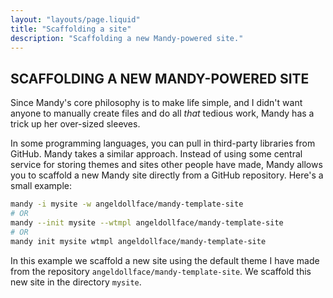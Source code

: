 ```yaml
---
layout: "layouts/page.liquid"
title: "Scaffolding a site"
description: "Scaffolding a new Mandy-powered site."
---
```


## SCAFFOLDING A NEW MANDY-POWERED SITE

Since Mandy's core philosophy is to make life simple, and I didn't want anyone to manually create files and do all *that* tedious work, Mandy has a trick up her over-sized sleeves.

In some programming languages, you can pull in third-party libraries from GitHub. Mandy takes a similar approach. Instead of using some central service for storing themes and sites other people have made, Mandy allows you to scaffold a new Mandy site directly from a GitHub repository. Here's a small example:

```bash
mandy -i mysite -w angeldollface/mandy-template-site
# OR
mandy --init mysite --wtmpl angeldollface/mandy-template-site
# OR
mandy init mysite wtmpl angeldollface/mandy-template-site
```

In this example we scaffold a new site using the default theme I have made from the repository `angeldollface/mandy-template-site`. We scaffold this new site in the directory `mysite`.